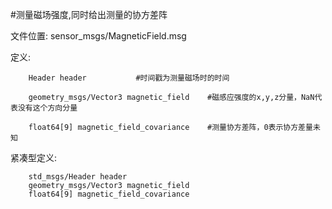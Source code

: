 #测量磁场强度,同时给出测量的协方差阵

文件位置: sensor_msgs/MagneticField.msg

定义:

		Header header			#时间戳为测量磁场时的时间

		geometry_msgs/Vector3 magnetic_field	#磁感应强度的x,y,z分量，NaN代表没有这个方向分量

		float64[9] magnetic_field_covariance	#测量协方差阵，0表示协方差量未知

紧凑型定义:

		std_msgs/Header header
		geometry_msgs/Vector3 magnetic_field
		float64[9] magnetic_field_covariance
